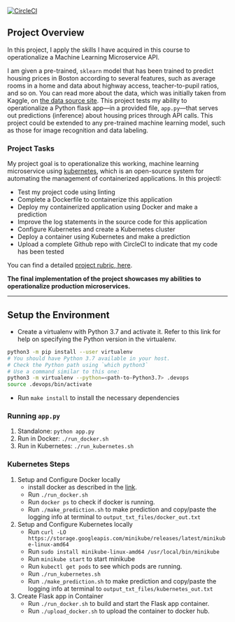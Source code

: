 [![CircleCI](https://dl.circleci.com/status-badge/img/gh/jwelbeck52/project-ml-microservice-kubernetes/tree/main.svg?style=svg)](https://dl.circleci.com/status-badge/redirect/gh/jwelbeck52/project-ml-microservice-kubernetes/tree/main)

## Project Overview

In this project, I apply the skills I have acquired in this course to operationalize a Machine Learning Microservice API. 

I am given a pre-trained, `sklearn` model that has been trained to predict housing prices in Boston according to several features, such as average rooms in a home and data about highway access, teacher-to-pupil ratios, and so on. You can read more about the data, which was initially taken from Kaggle, on [the data source site](https://www.kaggle.com/c/boston-housing). This project tests my ability to operationalize a Python flask app—in a provided file, `app.py`—that serves out predictions (inference) about housing prices through API calls. This project could be extended to any pre-trained machine learning model, such as those for image recognition and data labeling.

### Project Tasks

My project goal is to operationalize this working, machine learning microservice using [kubernetes](https://kubernetes.io/), which is an open-source system for automating the management of containerized applications. In this projectI:
* Test my project code using linting
* Complete a Dockerfile to containerize this application
* Deploy my containerized application using Docker and make a prediction
* Improve the log statements in the source code for this application
* Configure Kubernetes and create a Kubernetes cluster
* Deploy a container using Kubernetes and make a prediction
* Upload a complete Github repo with CircleCI to indicate that my code has been tested

You can find a detailed [project rubric, here](https://review.udacity.com/#!/rubrics/2576/view).

**The final implementation of the project showcases my abilities to operationalize production microservices.**

---

## Setup the Environment

* Create a virtualenv with Python 3.7 and activate it. Refer to this link for help on specifying the Python version in the virtualenv. 
```bash
python3 -m pip install --user virtualenv
# You should have Python 3.7 available in your host. 
# Check the Python path using `which python3`
# Use a command similar to this one:
python3 -m virtualenv --python=<path-to-Python3.7> .devops
source .devops/bin/activate
```
* Run `make install` to install the necessary dependencies

### Running `app.py`

1. Standalone:  `python app.py`
2. Run in Docker:  `./run_docker.sh`
3. Run in Kubernetes:  `./run_kubernetes.sh`

### Kubernetes Steps

1. Setup and Configure Docker locally
    * install docker as described in the [link](https://docs.docker.com/engine/install/ubuntu/).
    * Run `./run_docker.sh`
    * Run `docker ps` to check if docker is running.
    * Run `./make_prediction.sh` to make prediction and copy/paste the logging info at terminal to `output_txt_files/docker_out.txt`
2. Setup and Configure Kubernetes locally
    * Run `curl -LO https://storage.googleapis.com/minikube/releases/latest/minikube-linux-amd64`
    * Run `sudo install minikube-linux-amd64 /usr/local/bin/minikube`
    * Run `minikube start` to start minikube
    * Run `kubectl get pods` to see which pods are running.
    * Run `./run_kubernetes.sh`
    * Run `./make_prediction.sh` to make prediction and copy/paste the logging info at terminal to `output_txt_files/kubernetes_out.txt`
3. Create Flask app in Container
    * Run `./run_docker.sh` to build and start the Flask app container. 
    * Run `./upload_docker.sh` to upload the container to docker hub.  
